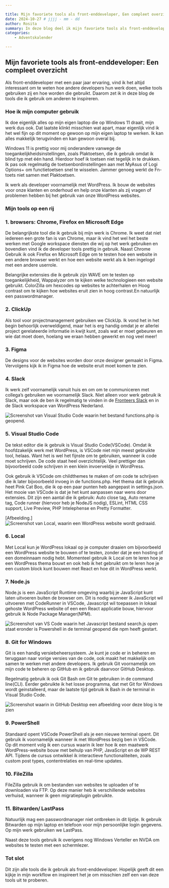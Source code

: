 ```yaml
---

title: Mijn favoriete tools als front-enddeveloper, Een compleet overzicht
date: 2024-10-27 # jjjj - mm - dd
author: Rosita
summary: In deze blog deel ik mijn favoriete tools als front-enddeveloper, waaronder browsers, projectmanagement- en ontwikkelsoftware. Dit zijn de tools die mijn workflow ondersteunen en die ik dagelijks gebruik.
categories:
    - Adventskalender

---
```


## Mijn favoriete tools als front-enddeveloper: Een compleet overzicht

Als front-enddeveloper met een paar jaar ervaring, vind ik het altijd interessant om te weten hoe andere developers hun werk doen, welke tools gebruiken zij en hoe worden die gebruikt. Daarom zet ik in deze blog de tools die ik gebruik om anderen te inspireren.

### Hoe ik mijn computer gebruik

Ik doe eigenlijk alles op mijn eigen laptop die op Windows 11 draait, mijn werk dus ook. Dat laatste klinkt misschien wat apart, maar eigenlijk vind ik het wel fijn op dit moment op gewoon op mijn eigen laptop te werken. Ik kan alles makkelijk terugvinden en kan gewoon overal bij. 

Windows 11 is prettig voor mij onderandere vanwege de toegankelijkheidsinstellingen, zoals Plaktoetsen, die ik gebruik omdat ik blind typ met één hand. Hierdoor hoef ik toetsen niet tegelijk in te drukken. Ik pas ook regelmatig de toetsenbordinstellingen aan met MyAsus of Logi Options+ om functietoetsen snel te wisselen. Jammer genoeg werkt de Fn-toets niet samen met Plaktoetsen.

Ik werk als developer voornamelijk met WordPress. Ik bouw de websites voor onze klanten en onderhoud en help onze klanten als zij vragen of problemen hebben bij het gebruik van onze WordPress websites.

### Mijn tools op een rij

### 1. browsers: Chrome, Firefox en Microsoft Edge

De belangrijkste tool die ik gebruik bij mijn werk is Chrome. Ik weet dat niet iedereen een grote fan is van Chrome, maar ik vind het wel het beste werken met Google workspace diensten die wij op het werk gebruiken en bovendien vind ik de developer tools prettig in gebruik. Naast Chrome Gebruik ik ook Firefox en Microsoft Edge om te testen hoe een website in een andere browser werkt en hoe een website werkt als ik ben ingelogd met een andere userrole.

Belangrijke extensies die ik gebruik zijn WAVE om te testen op toegankelijkheid, Wappalyzer om te kijken welke technologieen een website gebruikt. ColorZilla om hexcodes op websites te achterhalen en Hoog contrast om te kijken hoe websites eruit zien in hoog contrast.En natuurlijk een passwordmanager.

### 2. ClickUp

Als tool voor projectmanagement gebruiken we ClickUp. Ik vond het in het begin behoorlijk overweldigend, maar het is erg handig omdat je er allerlei project gerelateerde informatie in kwijt kunt, zoals wat er moet gebeuren en wie dat moet doen, hoelang we eraan hebben gewerkt en nog veel meer!

### 3. Figma

De designs voor de websites worden door onze designer gemaakt in Figma. Vervolgens kijk ik in Figma hoe de website eruit moet komen te zien. 

### 4. Slack

Ik werk zelf voornamelijk vanuit huis en om om te communiceren met collega’s gebruiken we voornamelijk Slack. Niet alleen voor werk gebruik ik Slack, maar ook de ben ik regelmatig te vinden in de [Fronteers Slack](https://fronteersnl.slack.com/) en in de Slack workspace van WordPress Nederland. 

![Screenshot van Visual Studio Code waarin het bestand functions.php is geopend.](/_img/blog/2024/12/mijn-favoriete-tools-als-front-end-developer/screenshot-vs-code.jpg)

### 5. Visual Studio Code

De tekst editor die ik gebruik is Visual Studio Code(VSCode). Omdat ik hoofdzakelijk werk met WordPress, is VSCode niet mijn meest gebruikte tool, helaas. Want het is wel het fijnste om te gebruiken, wanneer ik code moet schrijven. De code staat heel overzichtelijk. Veel prettiger dan bijvoorbeeld code schrijven in een klein invoerveldje in WordPress. 

Ook gebruik ik VSCode om childthemes te maken of om code te schrijven die ik later bijvoorbeeld invoeg in de functions.php. 
Het thema dat ik gebruik heet Pink Cat Boo, die ik op een paar punten heb aangepast in settings.json.
Het mooie van VSCode is dat je het kunt aanpassen naar wens door extensies. Dit zijn een aantal die ik gebruik:
Auto close tag, Auto rename tag, Code runner (hiervoor heb je NodeJS nodig), ESLint, HTML CSS support, Live Preview, PHP Intelephense en Pretty Formatter.

[Afbeelding.] 
![Screenshot van Local, waarin een WordPress website wordt gedraaid.](/_img/blog/2024/12/mijn-favoriete-tools-als-front-end-developer/screenshot-local.jpg)

### 6. Local

Met Local kun je WordPress lokaal op je computer draaien om bijvoorbeeld een WordPress website te bouwen of te testen, zonder dat je een hosting of een domeinnaam nodig hebt. 
Momenteel gebruik ik Local om te leren hoe je een WordPress thema bouwt en ook heb ik het gebruikt om te leren hoe je een custom block kunt bouwen met React en hoe dit in WordPress werkt.

### 7. Node.js

Node.js is een JavaScript Runtime omgeving waarbij je JavaScript kunt laten uitvoeren buiten de browser om. Dit is nodig wanneer ik JavaScript wil uitvoeren met CodeRunner in VSCode, Javascript wil toepassen in lokaal gehoste WordPress website of een een React applicatie bouw, hiervoor gebruik ik Node Package Manager(NPM). 

![Screenshot van VS Code waarin het Javascript bestand search.js open staat eronder is Powershell in de terminal geopend die npm heeft gestart. ](/_img/blog/2024/12/mijn-favoriete-tools-als-front-end-developer/screenshot-npm-js.jpg)

### 8. Git for Windows

Git is een handig versiebeheersysteem. Je kunt je code er in beheren en teruggaan naar vorige versies van de code, ook maakt het makkelijk om samen te werken met andere developers. Ik gebruik Git voornamelijk om mijn code te beheren op GitHub en ik gebruik daarvoor GitHub Desktop. 

Regelmatig gebruik ik ook Git Bash om Git te gebruiken in de command line(CLI). Eerder gebruikte ik het losse programma, dat met Git for Windows wordt geinstalleerd, maar de laatste tijd gebruik ik Bash in de terminal in Visual Studio Code. 


![Screenshot waarin in GitHub Desktop een afbeelding voor deze blog is te zien](/_img/blog/2024/12/mijn-favoriete-tools-als-front-end-developer/screenshot-github-desktop.jpg)

### 9. PowerShell

Standaard opent VSCode PowerShell als je een nieuwe terminal opent. Dit gebruik ik voornamelijk wanneer ik met WordPress bezig ben in VSCode. Op dit moment volg ik een cursus waarin ik leer hoe ik een maatwerk WordPress-website bouw met behulp van PHP, JavaScript en de WP REST API. Tijdens de cursus ontwikkel ik interactieve functionaliteiten, zoals custom post types, contentrelaties en real-time updates.

### 10. FileZilla

FileZilla gebruik ik om bestanden van websites te uploaden of te downloaden via FTP. Op deze manier heb ik verschillende websites verhuisd, wanneer ik geen migratieplugin gebruikte. 

### 11.	Bitwarden/ LastPass

Natuurlijk mag een passwordmanager niet ontbreken in dit lijstje. Ik gebruik Bitwarden op mijn laptop en telefoon voor mijn persoonlijke login gegevens. Op mijn werk gebruiken we LastPass. 

Naast deze tools gebruik ik overigens nog Windows Verteller en NVDA om websites te testen met een schermlezer. 

### Tot slot

Dit zijn alle tools die ik gebruik als front-enddeveloper. Hopelijk geeft dit een kijkje in mijn workflow en inspireert het je om misschien zelf een van deze tools uit te proberen.